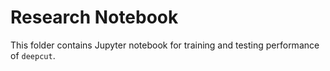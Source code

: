 # Research Notebook

This folder contains Jupyter notebook for training and testing performance of `deepcut`.
